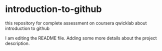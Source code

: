 # introduction-to-github
this repository for complete assessment on coursera qwicklab about introduction to github

I am editing the README file. Adding some more details about the project description.
